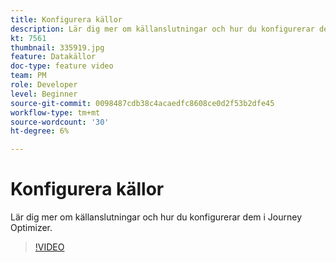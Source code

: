 ```yaml
---
title: Konfigurera källor
description: Lär dig mer om källanslutningar och hur du konfigurerar dem i Journey Optimizer.
kt: 7561
thumbnail: 335919.jpg
feature: Datakällor
doc-type: feature video
team: PM
role: Developer
level: Beginner
source-git-commit: 0098487cdb38c4acaedfc8608ce0d2f53b2dfe45
workflow-type: tm+mt
source-wordcount: '30'
ht-degree: 6%

---
```



# Konfigurera källor

Lär dig mer om källanslutningar och hur du konfigurerar dem i Journey Optimizer.

>[!VIDEO](https://video.tv.adobe.com/v/335919?quality=12)

